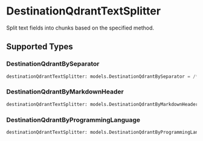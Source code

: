 # DestinationQdrantTextSplitter

Split text fields into chunks based on the specified method.


## Supported Types

### DestinationQdrantBySeparator

```python
destinationQdrantTextSplitter: models.DestinationQdrantBySeparator = /* values here */
```

### DestinationQdrantByMarkdownHeader

```python
destinationQdrantTextSplitter: models.DestinationQdrantByMarkdownHeader = /* values here */
```

### DestinationQdrantByProgrammingLanguage

```python
destinationQdrantTextSplitter: models.DestinationQdrantByProgrammingLanguage = /* values here */
```

